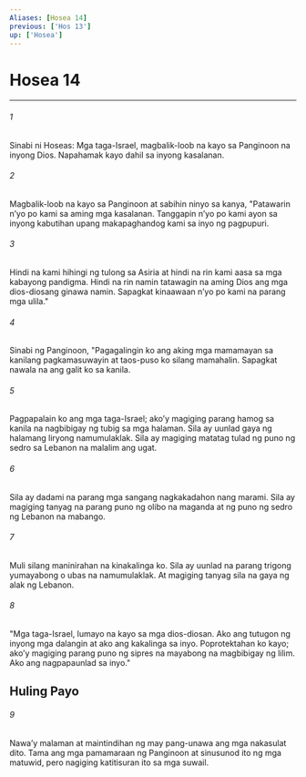 ```yaml
---
Aliases: [Hosea 14]
previous: ['Hos 13']
up: ['Hosea']
---
```

# Hosea 14

***






















###### 1 










Sinabi ni Hoseas: Mga taga-Israel, magbalik-loob na kayo sa Panginoon na inyong Dios. Napahamak kayo dahil sa inyong kasalanan. 





















###### 2 










Magbalik-loob na kayo sa Panginoon at sabihin ninyo sa kanya, "Patawarin nʼyo po kami sa aming mga kasalanan. Tanggapin nʼyo po kami ayon sa inyong kabutihan upang makapaghandog kami sa inyo ng pagpupuri. 





















###### 3 










Hindi na kami hihingi ng tulong sa Asiria at hindi na rin kami aasa sa mga kabayong pandigma. Hindi na rin namin tatawagin na aming Dios ang mga dios-diosang ginawa namin. Sapagkat kinaawaan nʼyo po kami na parang mga ulila." 





















###### 4 










Sinabi ng Panginoon, "Pagagalingin ko ang aking mga mamamayan sa kanilang pagkamasuwayin at taos-puso ko silang mamahalin. Sapagkat nawala na ang galit ko sa kanila. 





















###### 5 










Pagpapalain ko ang mga taga-Israel; akoʼy magiging parang hamog sa kanila na nagbibigay ng tubig sa mga halaman. Sila ay uunlad gaya ng halamang liryong namumulaklak. Sila ay magiging matatag tulad ng puno ng sedro sa Lebanon na malalim ang ugat. 





















###### 6 










Sila ay dadami na parang mga sangang nagkakadahon nang marami. Sila ay magiging tanyag na parang puno ng olibo na maganda at ng puno ng sedro ng Lebanon na mabango. 





















###### 7 










Muli silang maninirahan na kinakalinga ko. Sila ay uunlad na parang trigong yumayabong o ubas na namumulaklak. At magiging tanyag sila na gaya ng alak ng Lebanon. 





















###### 8 










"Mga taga-Israel, lumayo na kayo sa mga dios-diosan. Ako ang tutugon ng inyong mga dalangin at ako ang kakalinga sa inyo. Poprotektahan ko kayo; akoʼy magiging parang puno ng sipres na mayabong na magbibigay ng lilim. Ako ang nagpapaunlad sa inyo." 

## Huling Payo 





















###### 9 










Nawaʼy malaman at maintindihan ng may pang-unawa ang mga nakasulat dito. Tama ang mga pamamaraan ng Panginoon at sinusunod ito ng mga matuwid, pero nagiging katitisuran ito sa mga suwail.
